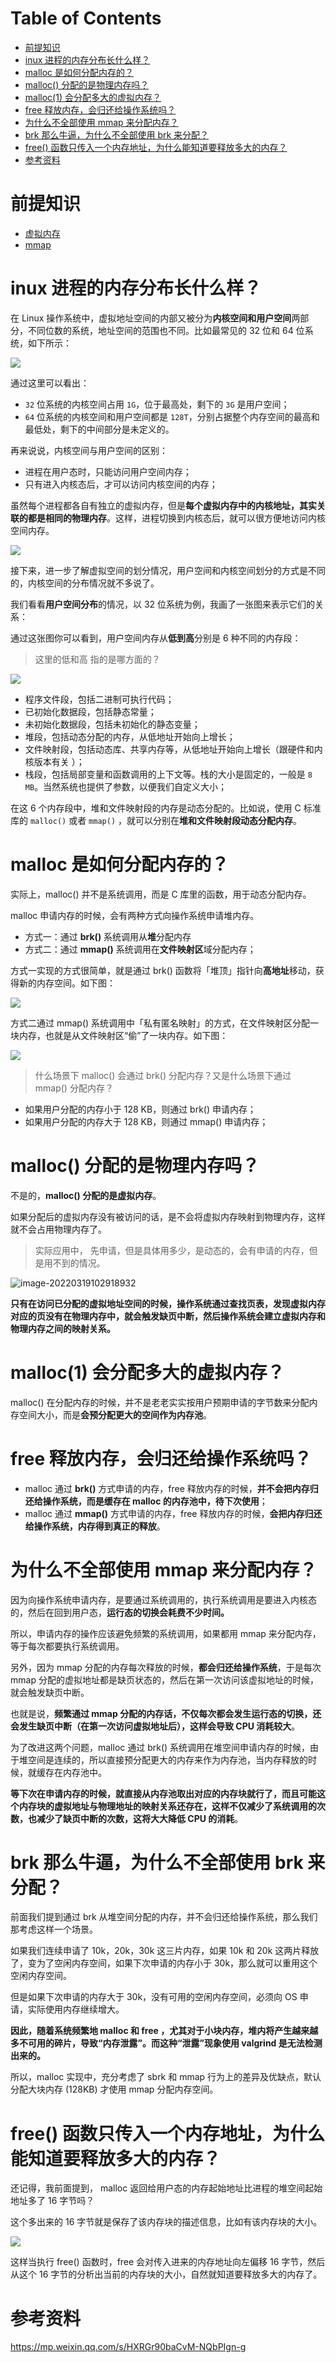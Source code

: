 # Table of Contents

* [前提知识](#前提知识)
* [inux 进程的内存分布长什么样？](#inux-进程的内存分布长什么样)
* [malloc 是如何分配内存的？](#malloc-是如何分配内存的)
* [malloc()  分配的是物理内存吗？](#malloc--分配的是物理内存吗)
* [malloc(1)  会分配多大的虚拟内存？](#malloc1--会分配多大的虚拟内存)
* [free 释放内存，会归还给操作系统吗？](#free-释放内存会归还给操作系统吗)
* [为什么不全部使用 mmap 来分配内存？](#为什么不全部使用-mmap-来分配内存)
* [brk 那么牛逼，为什么不全部使用 brk 来分配？](#brk-那么牛逼为什么不全部使用-brk-来分配)
* [free() 函数只传入一个内存地址，为什么能知道要释放多大的内存？](#free-函数只传入一个内存地址为什么能知道要释放多大的内存)
* [参考资料](#参考资料)





# 前提知识

+ [虚拟内存](虚拟内存.md)
+ [mmap](mmap.md)


# inux 进程的内存分布长什么样？

在 Linux 操作系统中，虚拟地址空间的内部又被分为**内核空间和用户空间**两部分，不同位数的系统，地址空间的范围也不同。比如最常见的 32 位和 64 位系统，如下所示：

![](.images/下载-1647655804149.png)



通过这里可以看出：

- `32` 位系统的内核空间占用 `1G`，位于最高处，剩下的 `3G` 是用户空间；
- `64` 位系统的内核空间和用户空间都是 `128T`，分别占据整个内存空间的最高和最低处，剩下的中间部分是未定义的。

再来说说，内核空间与用户空间的区别：

- 进程在用户态时，只能访问用户空间内存；
- 只有进入内核态后，才可以访问内核空间的内存；

虽然每个进程都各自有独立的虚拟内存，但是**每个虚拟内存中的内核地址，其实关联的都是相同的物理内存**。这样，进程切换到内核态后，就可以很方便地访问内核空间内存。

![](.images/下载-1647655902131.png)

接下来，进一步了解虚拟空间的划分情况，用户空间和内核空间划分的方式是不同的，内核空间的分布情况就不多说了。

我们看看**用户空间分布**的情况，以 32 位系统为例，我画了一张图来表示它们的关系：

通过这张图你可以看到，用户空间内存从**低到高**分别是 6 种不同的内存段：

> 这里的低和高 指的是哪方面的？

![](.images/下载-1647655984953.png)

- 程序文件段，包括二进制可执行代码；
- 已初始化数据段，包括静态常量；
- 未初始化数据段，包括未初始化的静态变量；
- 堆段，包括动态分配的内存，从低地址开始向上增长；
- 文件映射段，包括动态库、共享内存等，从低地址开始向上增长（跟硬件和内核版本有关 ）；
- 栈段，包括局部变量和函数调用的上下文等。栈的大小是固定的，一般是 `8 MB`。当然系统也提供了参数，以便我们自定义大小；

在这 6 个内存段中，堆和文件映射段的内存是动态分配的。比如说，使用 C 标准库的 `malloc()` 或者 `mmap()` ，就可以分别在**堆和文件映射段动态分配内存**。



# malloc 是如何分配内存的？



实际上，malloc() 并不是系统调用，而是 C 库里的函数，用于动态分配内存。

malloc 申请内存的时候，会有两种方式向操作系统申请堆内存。

- 方式一：通过 **brk()** 系统调用从**堆**分配内存
- 方式二：通过 **mmap()** 系统调用在**文件映射区**域分配内存；


方式一实现的方式很简单，就是通过 brk() 函数将「堆顶」指针向**高地址**移动，获得新的内存空间。如下图：

![](.images/下载-1647656465691.png)

方式二通过 mmap() 系统调用中「私有匿名映射」的方式，在文件映射区分配一块内存，也就是从文件映射区“偷”了一块内存。如下图：

![](.images/下载-1647656484498.png)



>  什么场景下 malloc()  会通过 brk() 分配内存？又是什么场景下通过 mmap() 分配内存？

- 如果用户分配的内存小于 128 KB，则通过 brk() 申请内存；
- 如果用户分配的内存大于 128 KB，则通过 mmap()  申请内存；



# malloc()  分配的是物理内存吗？



不是的，**malloc() 分配的是虚拟内存**。

如果分配后的虚拟内存没有被访问的话，是不会将虚拟内存映射到物理内存，这样就不会占用物理内存了。

> 实际应用中， 先申请，但是具体用多少，是动态的，会有申请的内存，但是用不到的情况。

![image-20220319102918932](.images/image-20220319102918932.png)

**只有在访问已分配的虚拟地址空间的时候，操作系统通过查找页表，发现虚拟内存对应的页没有在物理内存中，就会触发缺页中断，然后操作系统会建立虚拟内存和物理内存之间的映射关系。**



# malloc(1)  会分配多大的虚拟内存？

malloc() 在分配内存的时候，并不是老老实实按用户预期申请的字节数来分配内存空间大小，而是**会预分配更大的空间作为内存池**。



# free 释放内存，会归还给操作系统吗？

- malloc 通过 **brk()** 方式申请的内存，free 释放内存的时候，**并不会把内存归还给操作系统，而是缓存在 malloc 的内存池中，待下次使用**；
- malloc 通过 **mmap()** 方式申请的内存，free 释放内存的时候，**会把内存归还给操作系统，内存得到真正的释放**。



# 为什么不全部使用 mmap 来分配内存？

因为向操作系统申请内存，是要通过系统调用的，执行系统调用是要进入内核态的，然后在回到用户态，**运行态的切换会耗费不少时间。**

所以，申请内存的操作应该避免频繁的系统调用，如果都用 mmap 来分配内存，等于每次都要执行系统调用。

另外，因为 mmap 分配的内存每次释放的时候，**都会归还给操作系统**，于是每次  mmap 分配的虚拟地址都是缺页状态的，然后在第一次访问该虚拟地址的时候，就会触发缺页中断。

也就是说，**频繁通过 mmap 分配的内存话，不仅每次都会发生运行态的切换，还会发生缺页中断（在第一次访问虚拟地址后），这样会导致 CPU 消耗较大**。

为了改进这两个问题，malloc 通过 brk() 系统调用在堆空间申请内存的时候，由于堆空间是连续的，所以直接预分配更大的内存来作为内存池，当内存释放的时候，就缓存在内存池中。

**等下次在申请内存的时候，就直接从内存池取出对应的内存块就行了，而且可能这个内存块的虚拟地址与物理地址的映射关系还存在，这样不仅减少了系统调用的次数，也减少了缺页中断的次数，这将大大降低 CPU 的消耗**。



# brk 那么牛逼，为什么不全部使用 brk 来分配？



前面我们提到通过 brk 从堆空间分配的内存，并不会归还给操作系统，那么我们那考虑这样一个场景。

如果我们连续申请了 10k，20k，30k 这三片内存，如果 10k 和 20k 这两片释放了，变为了空闲内存空间，如果下次申请的内存小于 30k，那么就可以重用这个空闲内存空间。

但是如果下次申请的内存大于 30k，没有可用的空闲内存空间，必须向 OS 申请，实际使用内存继续增大。

**因此，随着系统频繁地 malloc 和 free ，尤其对于小块内存，堆内将产生越来越多不可用的碎片，导致“内存泄露”。而这种“泄露”现象使用 valgrind 是无法检测出来的。**

所以，malloc 实现中，充分考虑了 sbrk 和 mmap 行为上的差异及优缺点，默认分配大块内存 (128KB) 才使用 mmap 分配内存空间。

# free() 函数只传入一个内存地址，为什么能知道要释放多大的内存？

还记得，我前面提到， malloc 返回给用户态的内存起始地址比进程的堆空间起始地址多了 16 字节吗？

这个多出来的 16 字节就是保存了该内存块的描述信息，比如有该内存块的大小。

![](.images/下载-1647657375680.png)

这样当执行 free() 函数时，free 会对传入进来的内存地址向左偏移 16 字节，然后从这个 16 字节的分析出当前的内存块的大小，自然就知道要释放多大的内存了。



# 参考资料

https://mp.weixin.qq.com/s/HXRGr90baCvM-NQbPIgn-g
